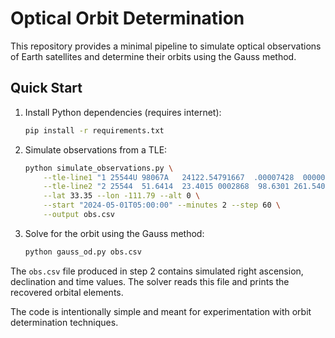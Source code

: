 # Optical Orbit Determination

This repository provides a minimal pipeline to simulate optical observations of Earth satellites and determine their orbits using the Gauss method.

## Quick Start

1. Install Python dependencies (requires internet):
   ```bash
   pip install -r requirements.txt
   ```

2. Simulate observations from a TLE:
   ```bash
   python simulate_observations.py \
       --tle-line1 "1 25544U 98067A   24122.54791667  .00007428  00000-0  14123-3 0  9991" \
       --tle-line2 "2 25544  51.6414  23.4015 0002868  98.6301 261.5404 15.49816239396964" \
       --lat 33.35 --lon -111.79 --alt 0 \
       --start "2024-05-01T05:00:00" --minutes 2 --step 60 \
       --output obs.csv
   ```

3. Solve for the orbit using the Gauss method:
   ```bash
   python gauss_od.py obs.csv
   ```

The `obs.csv` file produced in step 2 contains simulated right ascension, declination and time values. The solver reads this file and prints the recovered orbital elements.

The code is intentionally simple and meant for experimentation with orbit determination techniques.
